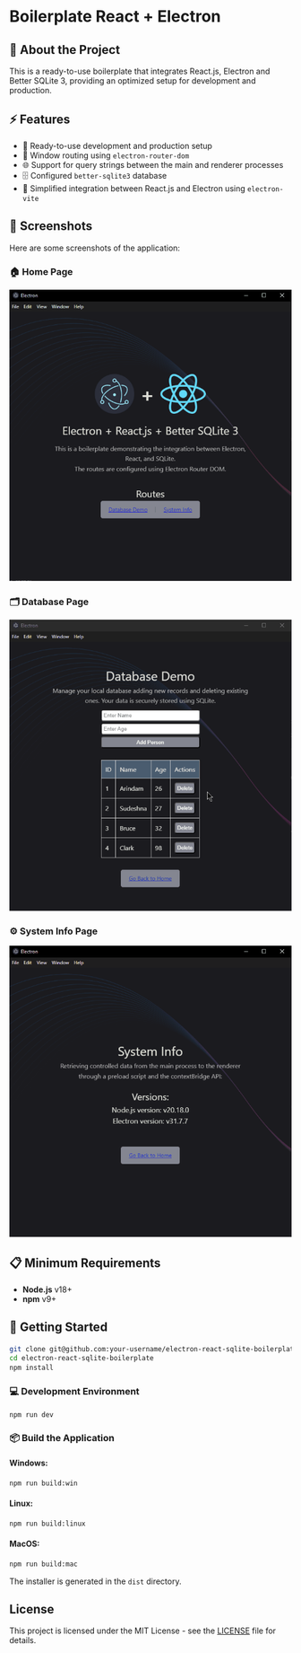 # Boilerplate React + Electron

## 📌 About the Project
This is a ready-to-use boilerplate that integrates React.js, Electron and Better SQLite 3, providing an optimized setup for development and production.

## ⚡ Features
- 🚀 Ready-to-use development and production setup
- 📱 Window routing using `electron-router-dom`
- 🌐 Support for query strings between the main and renderer processes
- 🗄️ Configured `better-sqlite3` database
- 🔧 Simplified integration between React.js and Electron using `electron-vite`

## 📸 Screenshots

Here are some screenshots of the application:

### 🏠 Home Page  
![Home Page](./assets/home_page.gif)

### 🗂️ Database Page  
![Database Page](./assets/database_page.gif)

### ⚙️ System Info Page  
![System Info Page](./assets/system_page.gif)

## 📋 Minimum Requirements
- **Node.js** v18+
- **npm** v9+

## 🚀 Getting Started
```bash
git clone git@github.com:your-username/electron-react-sqlite-boilerplate.git
cd electron-react-sqlite-boilerplate
npm install
```

### 💻 Development Environment
```bash
npm run dev
```

### 📦 Build the Application
#### Windows:
```bash
npm run build:win
```
#### Linux:
```bash
npm run build:linux
```
#### MacOS:
```bash
npm run build:mac
```

The installer is generated in the `dist` directory.

## License

This project is licensed under the MIT License - see the [LICENSE](LICENSE) file for details.